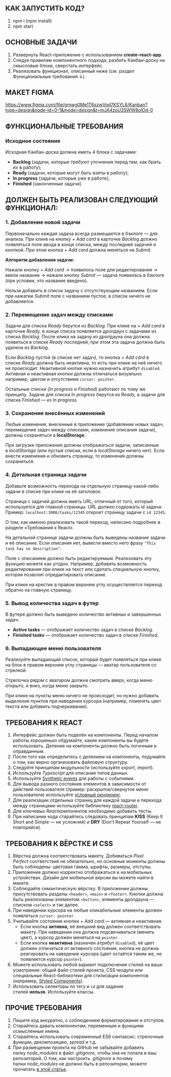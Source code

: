 ## **КАК ЗАПУСТИТЬ КОД?**

1. npm i (npm install)
2. npm start

## **ОСНОВНЫЕ ЗАДАЧИ**

1. Развернуть React-приложение с использованием **create-react-app**.
2. Следуя правилам компонентного подхода, разбить Канбан-доску на смысловые блоки, сверстать интерфейс.
3. Реализовать функционал, описанный ниже (см. раздел Функциональные требования ↓).

## МАКЕТ FIGMA

https://www.figma.com/file/gmwg0Me1T6szwVqd7KSYL6/Kanban?type=design&node-id=0-1&mode=design&t=mJA4zoU3SWW8olOd-0

## **ФУНКЦИОНАЛЬНЫЕ ТРЕБОВАНИЯ**

### **Исходное состояние**

Исходная Канбан-доска должна иметь 4 блока с задачами:

- **Backlog** (задачи, которые требуют уточнения перед тем, как брать их в работу);
- **Ready** (задачи, которые могут быть взяты в работу);
- **In progress** (задачи, которые уже в работе);
- **Finished** (законченные задачи).

## **ДОЛЖЕН БЫТЬ РЕАЛИЗОВАН СЛЕДУЮЩИЙ ФУНКЦИОНАЛ:**

### **1. Добавление новой задачи**

Первоначально каждая задача всегда размещается в бэклоге — для анализа. При клике на кнопку *+ Add card* в карточке *Backlog* должно появляться поле ввода в конце списка, между последней задачей и кнопкой. При этом кнопка *+ Add card* должна меняться на *Submit.*

**Алгоритм добавления задачи:**

Нажали кнопку *+ Add card* → появилось поле для редактирования → ввели название → нажали кнопку *Submit* — задача появилась в бэклоге (при условии, что название введено).

Нельзя добавить в список задачу с отсутствующим названием. Если при нажатии *Submit* поле с названием пустое, в список ничего не добавляется.

### **2. Перемещение задач между списками**

Задачи для списка *Ready* берутся из *Backlog.* При клике на *+ Add card* в карточке *Ready,* в конце списка появляется дропдаун с задачами из списка *Backlog.* После клика на задачу из дропдауна она должна появиться в списке *Ready* последней, при этом эта задача должна быть удалена из *Backlog.*

Если *Backlog* пустой (в списке нет задач), то кнопка *+ Add card* в списке *Ready* должна быть неактивна, то есть при клике на неё ничего не происходит. Неактивной кнопке нужно назначить атрибут `disabled`. Активная и неактивная кнопки должны отличаться визуально: например, цветом и отсутствием `cursor: pointer`.

Остальные списки (*In progress* и *Finished*) работают по тому же принципу. Задачи для списка *In progress* берутся из *Ready,* а задачи для списка *Finished* — из *In progress.*

### **3. Сохранение внесённых изменений**

Любые изменения, внесенные в приложение (добавление новых задач, перемещение задач между списками, изменение описания задачи), должны сохраняться в **localStorage.**

При загрузке приложения должны отображаться задачи, записанные в *localStorage* (или пустые списки, если в *localStorage* ничего нет). Если внести изменения и обновить страницу, то изменения должны сохраниться.

### **4. Детальная страница задачи**

Добавьте возможность перехода на отдельную страницу какой-либо задачи в списке при клике на её заголовок.

Страница с задачей должна иметь URL, отличный от того, который используется для главной страницы. URL должен содержать id задачи. Пример: `localhost:3000/tasks/12345` откроет страницу задачи с `id 12345`.

О том, как именно реализовать такой переход, написано подробнее в разделе «Требования к React».

На детальной странице задачи должны быть выведены название задачи и её описание. Если описания нет, вывести вместо него фразу `"This task has no description"`.

Поле с описанием должно быть редактируемым. Реализовать эту функцию можете как угодно. Например, добавить возможность редактирования при клике на текст или сделать специальную кнопку, которая позволит отредактировать описание.

При клике на крестик в правом верхнем углу осуществляется переход обратно на главную страницу.

### **5. Вывод количества задач в футер**

В футере должно быть выведено количество активных и завершенных задач.

- **Active tasks** — отображает количество задач в списке *Backlog.*
- **Finished tasks** — отображает количество задач в списке *Finished.*

### **6. Выпадающее меню пользователя**

Реализуйте выпадающий список, который будет появляться при клике на блок в правом верхнем углу страницы — аватар пользователя со стрелкой.

Стрелочка рядом с аватаром должна смотреть вверх, когда меню открыто, и вниз, когда меню закрыто.

При клике на пункты меню ничего не происходит, но нужно добавить выделение пунктов при наведении курсора (например, поменять цвет текста или добавить подчеркивание).

## **ТРЕБОВАНИЯ К REACT**

1. Интерфейс должен быть поделён на компоненты. Перед началом работы хорошенько обдумайте, какие компоненты вы будете использовать. Деление на компоненты должно быть логичным и оправданным.
2. После того как определитесь с делением на компоненты, подумайте о том, как верно организовать файловую структуру.
3. Следуйте принципам модульности (используйте *export, import*).
4. Используйте *Typescript* для описания типов данных.
5. Используйте [Synthetic events](https://ru.reactjs.org/docs/handling-events.html) для работы с событиями.
6. Для вывода разного состояния элементов в зависимости от действий пользователя (пример: раскрытое/свернутое меню пользователя) используйте [условный рендеринг](https://learn-reactjs.ru/basics/conditional-rendering).
7. Для реализации отдельных страниц для каждой задачи и перехода между страницами используйте библиотеку [react-router](https://habr.com/ru/post/329996/).
8. Для ключевых *React*компонентов необходимо добавить тесты.
9. При написании кода старайтесь следовать принципам **KISS** (Keep It Short and Simple — не усложняй) и **DRY** (Don’t Repeat Yourself — не повторяйся).

## **ТРЕБОВАНИЯ К ВЁРСТКЕ И CSS**

1. Вёрстка должна соответствовать макету. Добиваться *Pixel Perfect* соответствия не обязательно, но основные моменты должны быть соблюдены: цветовая гамма, шрифты, размеры, отступы.
2. Приложение должно корректно отображаться и на мобильных устройствах. Дизайн для мобильной версии вы можете найти в макете.
3. Соблюдайте семантическую вёрстку. В приложении должны присутствовать разделы `<header>`, `<main>` и `<footer>`. Кнопки должна быть реализованы элементом `<button>`, элементы дропдауна — списком `<select>` и так далее.
4. При наведении курсора на любые кликабельные элементы должен появляться `cursor: pointer`.
5. Учитывайте состояния кнопки *+ Add card* — активная и неактивная.
    - Если кнопка **активна,** её внешний вид должен соответствовать макету. При наведении она должна подсвечиваться (менять цвет), а курсор должен меняться на `pointer`.
    - Если кнопка **неактивна** (назначен атрибут `disabled`), её цвет должен отличаться от активного состояния, кнопка не должна реагировать на наведение курсора (цвет остаётся таким же, не появляется курсор `pointer`).
6. Можете использовать любой вариант подключения стилей на ваше усмотрение: общий файл стилей проекта, CSS-модули или специальные React-библиотеки для стилизации компонентов (например, [Styled Components](https://styled-components.com/)).
7. Использовать селекторы по тегу и `id` для задания стилей **нельзя.** Используйте классы.

## **ПРОЧИЕ ТРЕБОВАНИЯ**

1. Пишите код аккуратно, с соблюдением форматирования и отступов.
2. Старайтесь давать компонентам, переменным и функциям осмысленные имена.
3. Старайтесь использовать современный ES6 синтаксис: стрелочные функции, декомпозицию, *spread* и т.д.
4. При размещении проекта на GitHub не забывайте добавить папку *node_modules* в файл *.gitignore,* чтобы она не попала в ваш репозиторий. О том, как настроить *.gitignore* и почему папки *node_modules* не должно быть в репозитории, можете прочитать [в этой статье](https://cpab.ru/chto-takoe-fajl-gitignore-i-kak-ego-nastroit-cloudsavvy-it/).